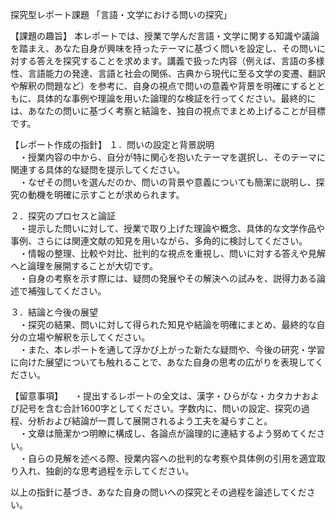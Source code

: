 探究型レポート課題 「言語・文学における問いの探究」

【課題の趣旨】
本レポートでは、授業で学んだ言語・文学に関する知識や議論を踏まえ、あなた自身が興味を持ったテーマに基づく問いを設定し、その問いに対する答えを探究することを求めます。講義で扱った内容（例えば、言語の多様性、言語能力の発達、言語と社会の関係、古典から現代に至る文学の変遷、翻訳や解釈の問題など）を参考に、自身の視点で問いの意義や背景を明確にするとともに、具体的な事例や理論を用いた論理的な検証を行ってください。最終的には、あなたの問いに基づく考察と結論を、独自の視点でまとめ上げることが目標です。

【レポート作成の指針】
１．問いの設定と背景説明  
　・授業内容の中から、自分が特に関心を抱いたテーマを選択し、そのテーマに関連する具体的な疑問を提示してください。  
　・なぜその問いを選んだのか、問いの背景や意義についても簡潔に説明し、探究の動機を明確に示すことが求められます。

２．探究のプロセスと論証  
　・提示した問いに対して、授業で取り上げた理論や概念、具体的な文学作品や事例、さらには関連文献の知見を用いながら、多角的に検討してください。  
　・情報の整理、比較や対比、批判的な視点を重視し、問いに対する答えや見解へと論理を展開することが大切です。  
　・自身の考察を示す際には、疑問の発展やその解決への試みを、説得力ある論述で補強してください。

３．結論と今後の展望  
　・探究の結果、問いに対して得られた知見や結論を明確にまとめ、最終的な自分の立場や解釈を示してください。  
　・また、本レポートを通して浮かび上がった新たな疑問や、今後の研究・学習に向けた展望についても触れることで、あなた自身の思考の広がりを表現してください。

【留意事項】
　・提出するレポートの全文は、漢字・ひらがな・カタカナおよび記号を含む合計1600字としてください。字数内に、問いの設定、探究の過程、分析および結論が一貫して展開されるよう工夫を凝らすこと。  
　・文章は簡潔かつ明瞭に構成し、各論点が論理的に連結するよう努めてください。  
　・自らの見解を述べる際、授業内容への批判的な考察や具体例の引用を適宜取り入れ、独創的な思考過程を示してください。

以上の指針に基づき、あなた自身の問いへの探究とその過程を論述してください。